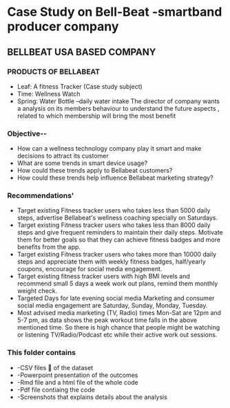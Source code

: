 # Case Study on Bell-Beat -smartband producer company

## BELLBEAT USA BASED COMPANY 

### PRODUCTS OF BELLABEAT
* Leaf: A fitness Tracker (Case study subject)
* Time: Wellness Watch
* Spring: Water Bottle –daily water intake
The director of company wants a analysis on its members behaviour to understand the future aspects , related to which membership will bring the most benefit 

### Objective-- 
* How can a wellness technology company play it smart and make decisions to attract its customer
* What are some trends in smart device usage?
* How could these trends apply to Bellabeat customers?
* How could these trends help influence Bellabeat marketing strategy?

### Recommendations' 
* Target existing Fitness tracker users who takes less than 5000 daily steps, advertise Bellabeat's wellness coaching specially on Saturdays.
* Target existing Fitness tracker users who takes less than 8000 daily steps and give frequent reminders to maintain their daily steps. Motivate them for better   	goals so that they can achieve fitness badges and more benefits from the app.
* Target existing Fitness tracker users who takes more than 10000 daily steps and appreciate them with weekly fitness badges, half/yearly coupons, encourage for 	social media engagement.
* Target existing fitness tracker users with high BMI levels and recommend small 5 days a week work out plans, remind them monthly weight check.
* Targeted Days for late evening social media Marketing and consumer social media engagement are Saturday, Sunday, Monday, Tuesday.
* Most advised media marketing (TV, Radio) times Mon-Sat are 12pm and 5-7 pm, as data shows the peak workout time falls in the above mentioned time. So there is high chance that people might be watching or listening TV/Radio/Podcast etc while their active work out sessions.

### This folder contains 
* -CSV files 📂 of the dataset
* -Powerpoint presentation of the outcomes 
* -Rmd file and a html file of the whole code
* -Pdf file contiaing the code
* -Screenshots that explains details about the analysis


